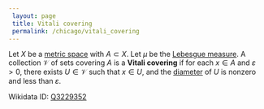 ```yaml
---
 layout: page
 title: Vitali covering
 permalink: /chicago/vitali_covering
---
```

Let $X$ be a [metric space](https://defsmath.github.io/DefsMath/metric_space) with $A \subset X$. Let $\mu$ be the [Lebesgue measure](https://defsmath.github.io/DefsMath/Lebesgue_measure). A collection $\mathcal V$ of sets covering $A$ is a **Vitali covering** if for each $x \in A$ and $\varepsilon > 0$, there exists $U \in \mathcal V$ such that $x \in U$, and the [diameter](https://defsmath.github.io/DefsMath/diameter_of_a_set) of $U$ is nonzero and less than $\varepsilon$.

Wikidata ID: [Q3229352](https://www.wikidata.org/wiki/Q3229352)